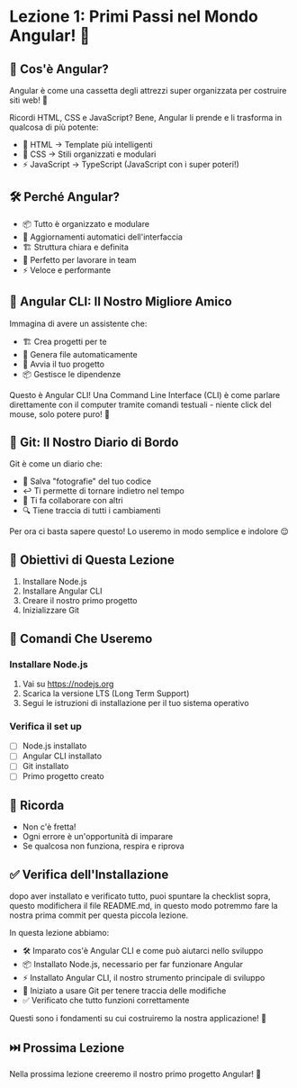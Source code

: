 # Lezione 1: Primi Passi nel Mondo Angular! 🚀

## 🤔 Cos'è Angular?

Angular è come una cassetta degli attrezzi super organizzata per costruire siti web! 🧰

Ricordi HTML, CSS e JavaScript? Bene, Angular li prende e li trasforma in qualcosa di più potente:
- 📝 HTML → Template più intelligenti
- 🎨 CSS → Stili organizzati e modulari
- ⚡ JavaScript → TypeScript (JavaScript con i super poteri!)

## 🛠️ Perché Angular?

- 📦 Tutto è organizzato e modulare
- 🔄 Aggiornamenti automatici dell'interfaccia
- 🏗️ Struttura chiara e definita
- 👥 Perfetto per lavorare in team
- ⚡ Veloce e performante

## 🎯 Angular CLI: Il Nostro Migliore Amico

Immagina di avere un assistente che:
- 🏗️ Crea progetti per te
- 📝 Genera file automaticamente
- 🚀 Avvia il tuo progetto
- 📦 Gestisce le dipendenze

Questo è Angular CLI! Una Command Line Interface (CLI) è come parlare direttamente con il computer tramite comandi testuali - niente click del mouse, solo potere puro! 💪

## 🌱 Git: Il Nostro Diario di Bordo

Git è come un diario che:
- 📸 Salva "fotografie" del tuo codice
- ↩️ Ti permette di tornare indietro nel tempo
- 🤝 Ti fa collaborare con altri
- 🔍 Tiene traccia di tutti i cambiamenti

Per ora ci basta sapere questo! Lo useremo in modo semplice e indolore 😌

## 🎯 Obiettivi di Questa Lezione

1. Installare Node.js
2. Installare Angular CLI
3. Creare il nostro primo progetto
4. Inizializzare Git

## 📝 Comandi Che Useremo

### Installare Node.js
1. Vai su https://nodejs.org
2. Scarica la versione LTS (Long Term Support)
3. Segui le istruzioni di installazione per il tuo sistema operativo

### Verifica il set up

- [ ] Node.js installato
- [ ] Angular CLI installato
- [ ] Git installato
- [ ] Primo progetto creato

## 🎉 Ricorda

- Non c'è fretta!
- Ogni errore è un'opportunità di imparare
- Se qualcosa non funziona, respira e riprova


## ✅ Verifica dell'Installazione

dopo aver installato e verificato tutto, puoi spuntare la checklist sopra, questo modifichera il file README.md, in questo modo potremmo fare la nostra prima commit per questa piccola lezione.


In questa lezione abbiamo:

- 🛠️ Imparato cos'è Angular CLI e come può aiutarci nello sviluppo
- 📦 Installato Node.js, necessario per far funzionare Angular
- ⚡ Installato Angular CLI, il nostro strumento principale di sviluppo
- 📝 Iniziato a usare Git per tenere traccia delle modifiche
- ✅ Verificato che tutto funzioni correttamente

Questi sono i fondamenti su cui costruiremo la nostra applicazione! 🎯

## ⏭️ Prossima Lezione

Nella prossima lezione creeremo il nostro primo progetto Angular! 🚀
